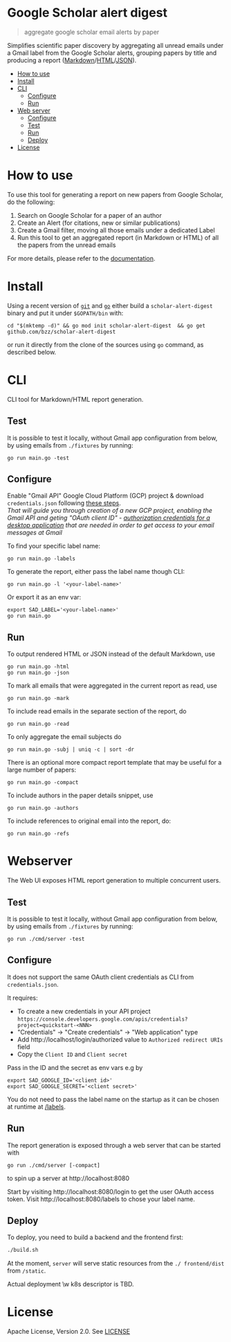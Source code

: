 # Google Scholar alert digest
> aggregate google scholar email alerts by paper

Simplifies scientific paper discovery by aggregating all unread emails under
a Gmail label from the Google Scholar alerts, grouping papers by title and producing a report ([Markdown](https://gist.github.com/bzz/1e8445f71db03a7d57d94147279ee09f)/[HTML](https://gist.github.com/bzz/e1e3ef3e0cdabc254f4e75bfa5511bcb)/[JSON](https://gist.github.com/bzz/4feeec459bcd1ec21f919eaeb163ac7a)).

* [How to use](#how-to-use)
* [Install](#install)
* [CLI](#cli)
    * [Configure](#configure)
    * [Run](#run)
* [Web server](#web-server)
    * [Configure](#configure-1)
    * [Test](#test)
    * [Run](#run-1)
    * [Deploy](#deploy)
* [License](#license)

# How to use

To use this tool for generating a report on new papers from Google Scholar, do the following:

 1. Search on Google Scholar for a paper of an author
 2. Create an Alert (for citations, new or similar publications)
 3. Create a Gmail filter, moving all those emails under a dedicated Label
 4. Run this tool to get an aggregated report (in Markdown or HTML) of all the papers from the unread emails

For more details, please refer to the [documentation](/docs).


# Install

Using a recent version of [`git`](https://git-scm.com) and [`go`](https://golang.org)
either build a `scholar-alert-digest` binary and put it under `$GOPATH/bin` with:

```
cd "$(mktemp -d)" && go mod init scholar-alert-digest  && go get github.com/bzz/scholar-alert-digest
```

or run it directly from the clone of the sources using `go` command, as described below.

# CLI

CLI tool for Markdown/HTML report generation.

## Test
It is possible to test it locally, without Gmail app configuration from below, by using emails from `./fixtures` by running:

```
go run main.go -test
```

## Configure

Enable "Gmail API" Google Cloud Platform (GCP) project & download `credentials.json` following [these steps](https://developers.google.com/gmail/api/quickstart/go#prerequisites).</br>
_That will guide you through creation of a new GCP project, enabling the Gmail API and geting "OAuth client ID" - [authorization credentials for a desktop application](https://developers.google.com/workspace/guides/create-credentials#oauth-client-id) that are needed in order to get access to your email messages at Gmail_


To find your specific label name:

`go run main.go -labels`

To generate the report, either pass the label name though CLI:

`go run main.go -l '<your-label-name>'`

Or export it as an env var:

```shell
export SAD_LABEL='<your-label-name>'
go run main.go
```

## Run
To output rendered HTML or JSON instead of the default Markdown, use
```
go run main.go -html
go run main.go -json
```

To mark all emails that were aggregated in the current report as read, use
```
go run main.go -mark
```

To include read emails in the separate section of the report, do
```
go run main.go -read
```

To only aggregate the email subjects do
```
go run main.go -subj | uniq -c | sort -dr
```

There is an optional more compact report template that may be useful for a large number of papers:
```
go run main.go -compact
```

To include authors in the paper details snippet, use
```
go run main.go -authors
```

To include references to original email into the report, do:
```
go run main.go -refs
```

# Webserver
The Web UI exposes HTML report generation to multiple concurrent users.

## Test
It is possible to test it locally, without Gmail app configuration from below, by using emails from `./fixtures` by running:

```
go run ./cmd/server -test
```

## Configure
It does not support the same OAuth client credentials as CLI from `credentials.json`.

It requires:
 - To create a new credentials in your API project `https://console.developers.google.com/apis/credentials?project=quickstart-<NNN>`
 - "Credentials" -> "Create credentials" -> "Web application" type
 - Add http://localhost/login/authorized value to `Authorized redirect URIs` field
 - Copy the `Client ID` and `Client secret`

Pass in the ID and the secret as env vars e.g by
```shell
export SAD_GOOGLE_ID='<client id>'
export SAD_GOOGLE_SECRET='<client secret>'
```

You do not need to pass the label name on the startup as it can be chosen at
runtime at [/labels](http://localhost:8080/labels).

## Run
The report generation is exposed through a web server that can be started with
```
go run ./cmd/server [-compact]
```

to spin up a server at http://localhost:8080

Start by visiting http://localhost:8080/login to get the user OAuth access token.
Visit http://localhost:8080/labels to chose your label name.

## Deploy
To deploy, you need to build a backend and the frontend first:
```sh
./build.sh
```

At the moment, `server` will serve static resources from the `./ frontend/dist` from `/static`.

Actual deployment \w k8s descriptor is TBD.

# License

Apache License, Version 2.0. See [LICENSE](LICENSE)
